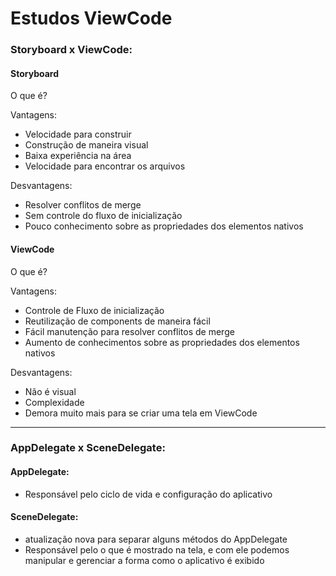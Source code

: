 # Estudos ViewCode

### Storyboard x ViewCode:

#### Storyboard

O que é?
  
Vantagens:
  - Velocidade para construir
  - Construção de maneira visual
  - Baixa experiência na área
  - Velocidade para encontrar os arquivos

Desvantagens:
  - Resolver conflitos de merge
  - Sem controle do fluxo de inicialização
  - Pouco conhecimento sobre as propriedades dos elementos nativos


#### ViewCode
O que é?

Vantagens:
  - Controle de Fluxo de inicialização
  - Reutilização de components de maneira fácil
  - Fácil manutenção para resolver conflitos de merge
  - Aumento de conhecimentos sobre as propriedades dos elementos nativos

Desvantagens:
  - Não é visual
  - Complexidade
  - Demora muito mais para se criar uma tela em ViewCode

----------------------------

### AppDelegate x SceneDelegate:

#### AppDelegate:
- Responsável pelo ciclo de vida e configuração do aplicativo

#### SceneDelegate:
- atualização nova para separar alguns métodos do AppDelegate
- Responsável pelo o que é mostrado na tela, e com ele podemos manipular e gerenciar a forma como o aplicativo é exibido